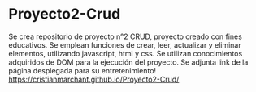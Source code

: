 # Proyecto2-Crud

Se crea repositorio de proyecto n°2 CRUD, proyecto creado con fines educativos.
Se emplean funciones de crear, leer, actualizar y eliminar elementos, utilizando javascript, html y css. Se utilizan conocimientos adquiridos de DOM para la ejecución
del proyecto. 
Se adjunta link de la página desplegada para su entretenimiento!
https://cristianmarchant.github.io/Proyecto2-Crud/
